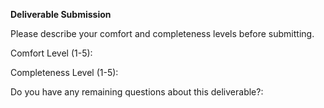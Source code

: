 **Deliverable Submission**

Please describe your comfort and completeness levels before submitting.

Comfort Level (1-5): 

Completeness Level (1-5):

Do you have any remaining questions about this deliverable?:

